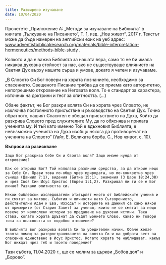 ```yaml
---
title: Разширено изучаване
date: 10/04/2020
---
```


Прочетете „Приложение А: „Методи за изучаване на Библията“ в книгата „Тълкуване на Писанието“, Т. 1, изд. „Нов живот“, 2017 г. Текстът може да бъде намерен на английски език на уеб адрес: www.adventistbiblicalresearch.org/materials/bible-interpretation-hermeneutics/methods-bible-study .

Колкото и да е важна Библията за нашата вяра, само тя не би имала никаква духовна стойност за нас, ако не съществуваше влиянието на Светия Дух върху нашите сърца и умове, докато я четем и изучаваме.

„В Словото Си Бог повери на хората познанието, необходимо за спасението. Свещеното Писание трябва да се приема като авторитетно, непогрешимо откровение на Неговата воля. То е стандарт за характера, източник на доктрини и тест за опитността. (…)

Обаче фактът, че Бог разкри волята Си на хората чрез Словото, не изключва постоянното присъствие и ръководство на Светия Дух. Точно обратното, нашият Спасител е обещал присъствието на Духа, Който да разкрива Словото пред служителите Му, да го обяснява и прилага ученията му. И тъй като именно Той е вдъхновил Библията, е невъзможно ученията на Духа изобщо някога да противоречат на ученията на Словото“ (Уайт, Е. Великата борба. С., Нов живот, с. 10).

**Въпроси за разискване**

`Защо Бог разкрива Себе Си и Своята воля? Защо имаме нужда от откровение?`

`Как се открива Бог? Той използва различни средства, за да открие нещо за Себе Си. Прави това по-общо чрез природата, но по-конкретно чрез сънища (Даниил 7:1), видения (Битие 15:1), знамения (3 Царе 18:24,38) и чрез Своя Син Исус Христос (Евреи 1:1,2). Разкривал ли ти се е Бог лично? Разкажи опитността си.`

`Някои библейски изследователи отхвърлят много от библейските учения и ги смятат за митове. Събития и личности като Сътворението, действителни Адам и Ева, Изходът и историите на Даниил са само някои от примерите (от Стария Завет) за учения, които не се смятат за нещо повече от измислени истории за предаване на духовни истини. Така става, когато хората дръзнат да съдят Божието Слово. Какво ни говори това за опасността от подобно отношение?`

`В Библията Бог разкрива волята Си по убедителен начин. Обаче желае твоята помощ за разпространяването на волята Си и на добрата вест за спасение единствено в Исус Христос. Когато хората те наблюдават, какъв Бог виждат чрез теб и твоето поведение?`

Тази събота, 11.04.2020 г., ще се молим за църкви „Бобов дол” и „Борово”.